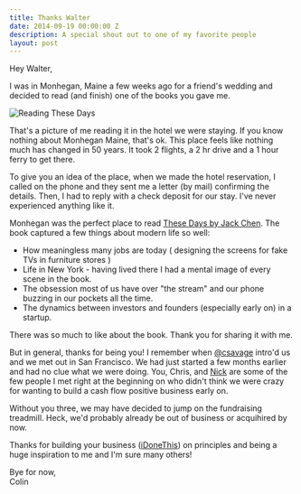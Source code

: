 ```yaml
---
title: Thanks Walter
date: 2014-09-19 00:00:00 Z
description: A special shout out to one of my favorite people
layout: post
---
```


Hey Walter,

I was in Monhegan, Maine a few weeks ago for a friend's wedding and decided to read (and finish) one of the books you gave me.

![Reading These Days](http://fast.customer.io/s/reading-on-monhegan.jpg)

That's a picture of me reading it in the hotel we were staying. If you know nothing about Monhegan Maine, that's ok. This place feels like nothing much has changed in 50 years. It took 2 flights, a 2 hr drive and a 1 hour ferry to get there.

To give you an idea of the place, when we made the hotel reservation, I called on the phone and they sent me a letter (by mail) confirming the details. Then, I had to reply with a check deposit for our stay. I've never experienced anything like it. 

Monhegan was the perfect place to read [These Days by Jack Chen](http://www.amazon.com/These-Days-Novel-Jack-Cheng/dp/1482692414). The book captured a few things about modern life so well:

* How meaningless many jobs are today ( designing the screens for fake TVs in furniture stores )
* Life in New York - having lived there I had a mental image of every scene in the book. 
* The obsession most of us have over "the stream" and our phone buzzing in our pockets all the time. 
* The dynamics between investors and founders (especially early on) in a startup.

There was so much to like about the book. Thank you for sharing it with me. 

But in general, thanks for being you! I remember when [@csavage](http://twitter.com/csavage) intro'd us and we met out in San Francisco. We had just started a few months earlier and had no clue what we were doing. You, Chris, and [Nick](http://twitter.com/nickfrancis) are some of the few people I met right at the beginning on who didn't think we were crazy for wanting to build a cash flow positive business early on. 

Without you three, we may have decided to jump on the fundraising treadmill. Heck, we'd probably already be out of business or acquihired by now. 

Thanks for building your business ([iDoneThis](http://idonethis.com)) on principles and being a huge inspiration to me and I'm sure many others!

Bye for now,<br/>
Colin
